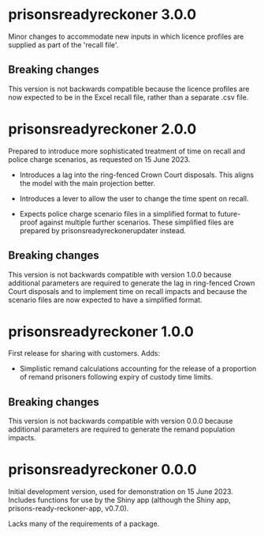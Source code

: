 <!--
INSTRUCTIONS:
Each version should have a level 1 header.

Use bullets to document changes.

Use level 2 headers to section changes, if necessary.

Include Github issue numbers preceded by a hash in parentheses, e.g. (#10).

Include Github pull requests preceded by a hash in parentheses with the author,
e.g. (#2, @bgburton)

-->


# prisonsreadyreckoner 3.0.0

Minor changes to accommodate new inputs in which licence profiles are supplied
as part of the 'recall file'.

## Breaking changes

This version is not backwards compatible because the licence profiles are now
expected to be in the Excel recall file, rather than a separate .csv file.



# prisonsreadyreckoner 2.0.0

Prepared to introduce more sophisticated treatment of time on recall and police
charge scenarios, as requested on 15 June 2023.

* Introduces a lag into the ring-fenced Crown Court disposals. This aligns the
model with the main projection better.

* Introduces a lever to allow the user to change the time spent on recall.

* Expects police charge scenario files in a simplified format to future-proof
against multiple further scenarios. These simplified files are prepared by
prisonsreadyreckonerupdater instead.


## Breaking changes

This version is not backwards compatible with version 1.0.0 because additional
parameters are required to generate the lag in ring-fenced Crown Court disposals
and to implement time on recall impacts and because the scenario files are now
expected to have a simplified format.



# prisonsreadyreckoner 1.0.0

First release for sharing with customers. Adds:

* Simplistic remand calculations accounting for the release of a proportion of
remand prisoners following expiry of custody time limits.

## Breaking changes

This version is not backwards compatible with version 0.0.0 because additional
parameters are required to generate the remand population impacts.



# prisonsreadyreckoner 0.0.0

Initial development version, used for demonstration on 15 June 2023. Includes
functions for use by the Shiny app (although the Shiny app,
prisons-ready-reckoner-app, v0.7.0).

Lacks many of the requirements of a package.
